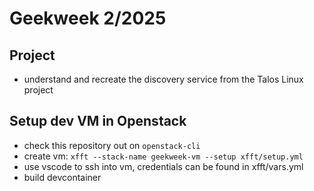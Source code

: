 # Geekweek 2/2025
## Project
* understand and recreate the discovery service from the Talos Linux project

## Setup dev VM in Openstack
* check this repository out on `openstack-cli`
* create vm: ```xfft --stack-name geekweek-vm --setup xfft/setup.yml```
* use vscode to ssh into vm, credentials can be found in xfft/vars.yml
* build devcontainer
